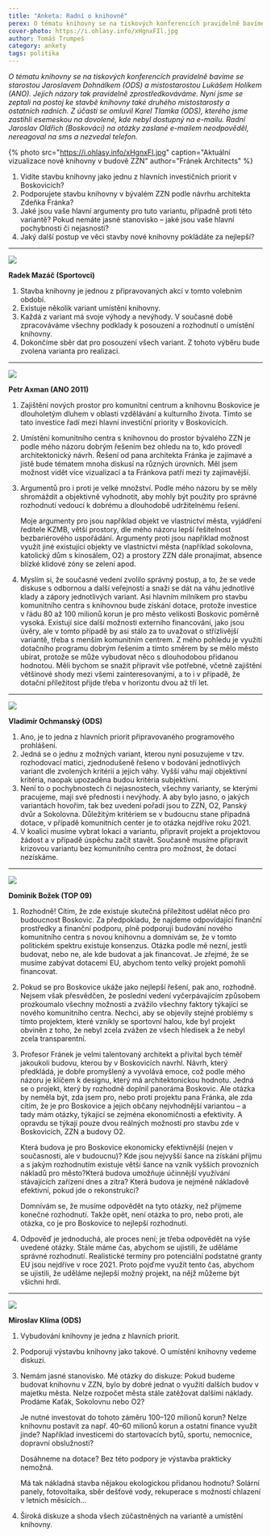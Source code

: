 ```yaml
---
title: "Anketa: Radní o knihovně"
perex: O tématu knihovny se na tiskových konferencích pravidelně bavíme se starostou Jaroslavem Dohnálkem a místostarostou Lukášem Holíkem. Nyní jsme se zeptali na postoj ke stavbě knihovny také druhého místostarosty a ostatních radních.
cover-photo: https://i.ohlasy.info/xHgnxFIl.jpg
author: Tomáš Trumpeš
category: ankety
tags: politika
---
```


*O tématu knihovny se na tiskových konferencích pravidelně bavíme se starostou Jaroslavem Dohnálkem (ODS) a místostarostou Lukášem Holíkem (ANO). Jejich názory tak pravidelně zprostředkováváme. Nyní jsme se zeptali na postoj ke stavbě knihovny také druhého místostarosty a ostatních radních. Z účasti se omluvil Karel Tlamka (ODS), kterého jsme zastihli esemeskou na dovolené, kde nebyl dostupný na e-mailu. Radní Jaroslav Oldřich (Boskováci) na otázky zaslané e-mailem neodpověděl, nereagoval na sms a nezvedal telefon.*

{% photo src="https://i.ohlasy.info/xHgnxFI.jpg" caption="Aktuální vizualizace nové knihovny v budově ZZN" author="Fránek Architects" %}

1. Vidíte stavbu knihovny jako jednu z hlavních investičních priorit v Boskovicích?
2. Podporujete stavbu knihovny v bývalém ZZN podle návrhu architekta Zdeňka Fránka?
3. Jaké jsou vaše hlavní argumenty pro tuto variantu, případně proti této variantě? Pokud nemáte jasné stanovisko – jaké jsou vaše hlavní pochybnosti či nejasnosti?
4. Jaký další postup ve věci stavby nové knihovny pokládáte za nejlepší?

---

<img src="https://i.ohlasy.info/aYAmxfP.jpg" class="profile-picture">

**Radek Mazáč (Sportovci)**

1. Stavba knihovny je jednou z připravovaných akcí v tomto volebním období.
2. Existuje několik variant umístění knihovny.
3. Každá z variant má svoje výhody a nevýhody. V současné době zpracováváme všechny podklady k posouzení a rozhodnutí o umístění knihovny.
4. Dokončíme sběr dat pro posouzení všech variant. Z tohoto výběru bude zvolena varianta pro realizaci.

---

<img src="https://i.ohlasy.info/0L63kfA.jpg" class="profile-picture">

**Petr Axman (ANO 2011)**

1. Zajištění nových prostor pro komunitní centrum a knihovnu Boskovice je dlouholetým dluhem v oblasti vzdělávání a kulturního života. Tímto se tato investice řadí mezi hlavní investiční priority v Boskovicích.
2. Umístění komunitního centra s knihovnou do prostor bývalého ZZN je podle mého názoru dobrým řešením bez ohledu na to, kdo provedl architektonický návrh. Řešení od pana architekta Fránka je zajímavé a jistě bude tématem mnoha diskusí na různých úrovních. Měl jsem možnost vidět více vizualizací a ta Fránkova patří mezi ty zajímavější. 
3. Argumentů pro i proti je velké množství. Podle mého názoru by se měly shromáždit a objektivně vyhodnotit, aby mohly být použity pro správné rozhodnutí vedoucí k dobrému a dlouhodobě udržitelnému řešení.

    Moje argumenty pro jsou například objekt ve vlastnictví města, vyjádření ředitele KZMB, větší prostory, dle mého názoru lepší řešitelnost bezbariérového uspořádání. Argumenty proti jsou například možnost využít jiné existující objekty ve vlastnictví města (například sokolovna, katolický dům s kinosálem, O2) a prostory ZZN dále pronajímat, absence blízké klidové zóny se zelení apod.
4. Myslím si, že současné vedení zvolilo správný postup, a to, že se vede diskuse s odbornou a další veřejností a snaží se dát na váhu jednotlivé klady a zápory jednotlivých variant. Asi hlavním milníkem pro stavbu komunitního centra s knihovnou bude získání dotace, protože investice v řádu 80 až 100 milionů korun je pro město velikosti Boskovic poměrně vysoká. Existují sice další možnosti externího financování, jako jsou úvěry, ale v tomto případě by asi stálo za to uvažovat o střízlivější variantě, třeba s menším komunitním centrem. Z mého pohledu je využití dotačního programu dobrým řešením a tímto směrem by se mělo město ubírat, protože se může vybudovat něco s dlouhodobou přidanou hodnotou. Měli bychom se snažit připravit vše potřebné, včetně zajištění většinové shody mezi všemi zainteresovanými, a to i v případě, že dotační příležitost přijde třeba v horizontu dvou až tří let.

---

<img src="https://i.ohlasy.info/pDe4bD7.jpg" class="profile-picture">

**Vladimír Ochmanský (ODS)**

1. Ano, je to jedna z hlavních priorit připravovaného programového prohlášení.
2. Jedná se o jednu z možných variant, kterou nyní posuzujeme v tzv. rozhodovací matici, zjednodušeně řešeno v bodování jednotlivých variant dle zvolených kritérií a jejich váhy. Vyšší váhu mají objektivní kritéria, naopak upozaděna budou kritéria subjektivní.
3. Není to o pochybnostech či nejasnostech, všechny varianty, se kterými pracujeme, mají své přednosti i nevýhody. A aby bylo jasno, o jakých variantách hovořím, tak bez uvedení pořadí jsou to ZZN, O2, Panský dvůr a Sokolovna. Důležitým kritériem se v budoucnu stane případná dotace, v případě komunitních center je to otázka nejdříve roku 2021.
4. V koalici musíme vybrat lokaci a variantu, připravit projekt a projektovou žádost a v případě úspěchu začít stavět. Současně musíme připravit krizovou variantu bez komunitního centra pro možnost, že dotaci nezískáme.

---

<img src="https://i.ohlasy.info/gJVXjZE.jpg" class="profile-picture">

**Dominik Božek (TOP 09)**

1. Rozhodně! Cítím, že zde existuje skutečná příležitost udělat něco pro budoucnost Boskovic. Za předpokladu, že najdeme odpovídající finanční prostředky a finanční podporu, plně podporuji budování nového komunitního centra s novou knihovnu a domnívám se, že v tomto politickém spektru existuje konsenzus. Otázka podle mě nezní, jestli budovat, nebo ne, ale kde budovat a jak financovat. Je zřejmé, že se musíme zabývat dotacemi EU, abychom tento velký projekt pomohli financovat.
2. Pokud se pro Boskovice ukáže jako nejlepší řešení, pak ano, rozhodně. Nejsem však přesvědčen, že poslední vedení vyčerpávajícím způsobem prozkoumalo všechny možnosti a zvážilo všechny faktory týkající se nového komunitního centra. Nechci, aby se objevily stejné problémy s tímto projektem, které vznikly se sportovní halou, kde byl projekt obviněn z toho, že nebyl zcela zvážen ze všech hledisek a že nebyl zcela transparentní.
3. Profesor Fránek je velmi talentovaný architekt a přivítal bych téměř jakoukoli budovu, kterou by v Boskovicích navrhl. Návrh, který předkládá, je dobře promyšlený a vyvolává emoce, což podle mého názoru je klíčem k designu, který má architektonickou hodnotu. Jedná se o projekt, který by rozhodně doplnil panoráma Boskovic. Ale otázka by neměla být, zda jsem pro, nebo proti projektu pana Fránka, ale zda cítím, že je pro Boskovice a jejich občany nejvhodnější variantou – a tady mám otázky, týkající se zejména ekonomičnosti a efektivity. A opravdu se týkají pouze dvou reálných možností pro stavbu zde v Boskovicích, ZZN a budovy O2.

    Která budova je pro Boskovice ekonomicky efektivnější (nejen v současnosti, ale v budoucnu)? Kde jsou nejvyšší šance na získání příjmu a s jakým rozhodnutím existuje větší šance na vznik vyšších provozních nákladů pro město?Která budova umožňuje účinnější využívání stávajících zařízení dnes a zítra? Která budova je nejméně nákladově efektivní, pokud jde o rekonstrukci?
    
    Domnívám se, že musíme odpovědět na tyto otázky, než přijmeme konečné rozhodnutí. Takže opět, není otázka to pro, nebo proti, ale otázka, co je pro Boskovice to nejlepší rozhodnutí.
4. Odpověď je jednoduchá, ale proces není; je třeba odpovědět na výše uvedené otázky. Stále máme čas, abychom se ujistili, že uděláme správné rozhodnutí. Realistické termíny pro potenciální podstatné granty EU jsou nejdříve v roce 2021. Proto pojďme využít tento čas, abychom se ujistili, že uděláme nejlepší možný projekt, na nějž můžeme být všichni hrdí.

---

<img src="https://i.ohlasy.info/yntNBxn.jpg" class="profile-picture">

**Miroslav Klíma (ODS)**

1. Vybudování knihovny je jedna z hlavních priorit.
2. Podporuji výstavbu knihovny jako takové. O umístění knihovny vedeme diskuzi.
3. Nemám jasné stanovisko. Mé otázky do diskuze: Pokud budeme budovat knihovnu v ZZN, bylo by dobré jednat o využití dalších budov v majetku města. Nelze rozpočet města stále zatěžovat dalšími náklady. Prodáme Kaťák, Sokolovnu nebo O2?

    Je nutné investovat do tohoto záměru 100–120 milionů korun? Nelze knihovnu postavit za např. 40–60 milionů korun a ostatní finance využít jinde? Například investicemi do startovacích bytů, sportu, nemocnice, dopravní obslužnosti?

    Dosáhneme na dotace? Bez této podpory je výstavba prakticky nemožná.

    Má tak nákladná stavba nějakou ekologickou přidanou hodnotu? Solární panely, fotovoltaika, sběr dešťové vody, rekuperace s možností chlazení v letních měsících…
4. Široká diskuze a shoda všech zúčastněných na variantě a umístění knihovny.
